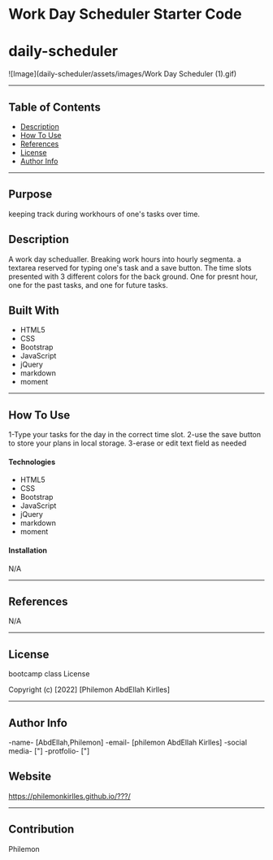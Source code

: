 # Work Day Scheduler Starter Code
# daily-scheduler
<!-- # project name -->

![Image](daily-scheduler/assets/images/Work Day Scheduler (1).gif)

---

## Table of Contents

- [Description](#description)
- [How To Use](#how-to-use)
- [References](#references)
- [License](#license)
- [Author Info](#author-info)

---
## Purpose
keeping track during workhours of one's tasks over time. 

## Description
A work day schedualler. Breaking work hours into hourly segmenta. a textarea reserved for typing one's task and a save button. The time slots presented with 3 different colors for the back ground. One for presnt hour, one for the past tasks, and one for future tasks. 

## Built With
* HTML5
* CSS
* Bootstrap
* JavaScript
* jQuery
* markdown
* moment 
---

## How To Use
1-Type your tasks for the day in the correct time slot. 
2-use the save button to store your plans in local storage.
3-erase or edit text field as needed

#### Technologies
* HTML5
* CSS
* Bootstrap
* JavaScript
* jQuery
* markdown
* moment 

#### Installation
N/A

---

## References
N/A

---

## License

bootcamp class License

Copyright (c) [2022] [Philemon AbdEllah Kirlles]

---

## Author Info


-name- [AbdEllah,Philemon]
-email- [philemon AbdEllah Kirlles]
-social media- ["]
-protfolio- ["]

## Website
https://philemonkirlles.github.io/???/

---

## Contribution
Philemon

